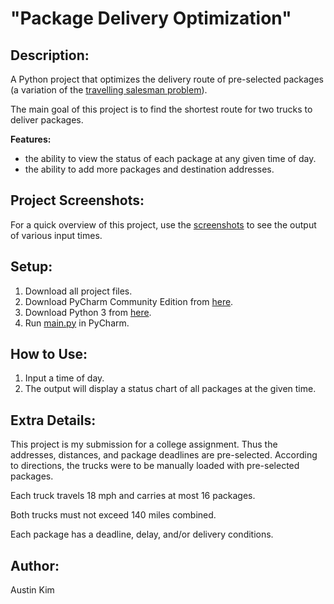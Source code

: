 # "Package Delivery Optimization"

## Description: 
A Python project that optimizes the delivery route of pre-selected packages (a variation of the [travelling salesman problem](https://en.wikipedia.org/wiki/Travelling_salesman_problem)).

The main goal of this project is to find the shortest route for two trucks to deliver packages. 

**Features:**
* the ability to view the status of each package at any given time of day.
* the ability to add more packages and destination addresses. 

## Project Screenshots:  
For a quick overview of this project, use the [screenshots](/output_screenshots) to see the output of various input times. 

## Setup:
1. Download all project files. 
2. Download PyCharm Community Edition from [here](https://www.jetbrains.com/pycharm/download). 
3. Download Python 3 from [here](https://www.python.org/downloads). 
4. Run [main.py](/main.py) in PyCharm. 

## How to Use:
1. Input a time of day. 
2. The output will display a status chart of all packages at the given time. 

## Extra Details: 
This project is my submission for a college assignment. 
Thus the addresses, distances, and package deadlines are pre-selected. 
According to directions, the trucks were to be manually loaded with pre-selected packages. 

Each truck travels 18 mph and carries at most 16 packages. 

Both trucks must not exceed 140 miles combined. 

Each package has a deadline, delay, and/or delivery conditions. 

## Author: 
Austin Kim

